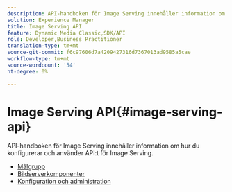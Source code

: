 ```yaml
---
description: API-handboken för Image Serving innehåller information om hur du konfigurerar och använder API:t för Image Serving.
solution: Experience Manager
title: Image Serving API
feature: Dynamic Media Classic,SDK/API
role: Developer,Business Practitioner
translation-type: tm+mt
source-git-commit: f6c97606d7a4209427316d7367013ad9585a5cae
workflow-type: tm+mt
source-wordcount: '54'
ht-degree: 0%

---
```



# Image Serving API{#image-serving-api}

API-handboken för Image Serving innehåller information om hur du konfigurerar och använder API:t för Image Serving.

* [Målgrupp](c-intended-audience.md)
* [Bildserverkomponenter](r-components.md)
* [Konfiguration och administration](c-configuration-and-administration/c-configuration-and-administration.md)
